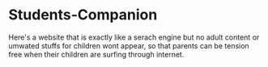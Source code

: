 # Students-Companion
Here's a website that is exactly like a serach engine but no adult content or umwated stuffs for children wont appear, so that parents can be tension free when their children are surfing through internet.
